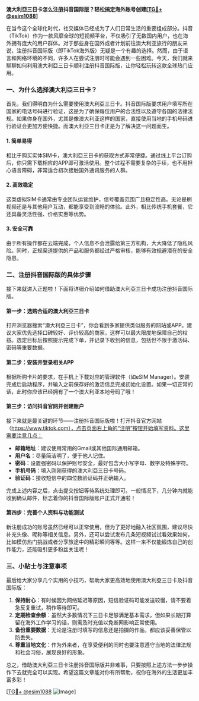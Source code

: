 **澳大利亞三日卡怎么注册抖音国际版？轻松搞定海外账号创建[[TG💪+ @esim1088](https://t.me/s/esim1088)]**

在当今这个全球化时代，社交媒体已经成为了人们日常生活的重要组成部分。抖音（TikTok）作为一款风靡全球的短视频平台，不仅吸引了无数国内用户，也在海外拥有庞大的用户群体。对于那些身在国外或者计划前往澳大利亚旅行的朋友来说，注册抖音国际版（即TikTok海外版）无疑是一个有趣的选择。然而，由于语言和网络环境的不同，许多人在尝试注册时可能会遇到一些困难。今天，我们就来聊聊如何利用澳大利亞三日卡顺利注册抖音国际版，让你轻松玩转这款全球热门应用。

### 一、为什么选择澳大利亞三日卡？

首先，我们得明白为什么需要使用澳大利亞三日卡。抖音国际版要求用户填写所在国家的电话号码进行验证，这是为了确保每位用户的合法性以及遵守各国的法律法规。如果你身在国外，尤其是像澳大利亚这样的国家，直接使用当地的手机号码进行验证会更加方便快捷。而澳大利亞三日卡正是为了解决这一问题而生。

#### 1. 简单易得

相比于购买实体SIM卡，澳大利亞三日卡的获取方式非常便捷。通过线上平台订购后，你只需下载相应的APP即可激活使用。整个过程不需要复杂的手续，也不用担心语言障碍，非常适合初次接触国外通讯服务的人群。

#### 2. 高效稳定

这类虚拟SIM卡通常由专业团队运营维护，信号覆盖范围广且稳定性高。无论是刷视频还是与其他用户互动，都能享受到流畅的体验。此外，相比传统手机套餐，它还具备灵活性强、价格实惠等优势。

#### 3. 安全可靠

由于所有操作都在云端完成，个人信息不会泄露给第三方机构，大大降低了隐私风险。同时，正规渠道提供的产品和服务都经过严格审核，能够有效规避潜在的安全隐患。

### 二、注册抖音国际版的具体步骤

接下来就进入正题啦！下面将详细介绍如何借助澳大利亞三日卡成功注册抖音国际版。

#### 第一步：选购合适的澳大利亞三日卡

打开浏览器搜索“澳大利亞三日卡”，你会看到多家提供类似服务的网站或APP。建议大家优先选择口碑较好、评价较高的商家，这样可以最大限度地保障自己的权益。选定目标后按照提示完成下单，并记录下收到的信息，包括但不限于激活码、密码等重要数据。

#### 第二步：安装并登录相关APP

根据所购卡片的要求，在手机上下载对应的管理软件（如eSIM Manager）。安装完成后启动程序，并输入之前保存好的激活信息完成初始化设置。如果一切正常的话，此时你应该已经拥有了一个澳大利亚本地号码了哦！

#### 第三步：访问抖音官网并创建账户

接下来就是最关键的环节——注册抖音国际版啦！打开抖音官方网站（https://www.tiktok.com），点击页面右上角的“注册”按钮开始填写资料。这里需要注意几点：

- **邮箱地址**：建议使用常用的Gmail或其他国际通用邮箱。
- **用户名**：尽量简洁明了，便于他人记住。
- **密码**：设置强密码以保护账号安全，最好包含大小写字母、数字及特殊字符。
- **手机号码**：填入刚刚获得的澳大利亞三日卡号码。
- **验证码**：接收短信中的四位数验证码并正确输入。

完成上述内容之后，点击提交按钮等待系统处理即可。一般情况下，几分钟内就能收到确认邮件，标志着你的抖音国际版账户正式开通啦！

#### 第四步：完善个人资料与功能测试

新注册成功的账号虽然已经可以正常使用，但为了更好地融入社区氛围，建议尽快补充头像、昵称等相关信息。另外，还可以尝试发布几条短视频试试看效果如何，比如模仿热门挑战或者分享旅途中的精彩瞬间等等。这样一来不仅能锻炼自己的创作能力，还能吸引更多粉丝关注呢！

### 三、小贴士与注意事项

最后给大家分享几个实用的小技巧，帮助大家更高效地使用澳大利亞三日卡及抖音国际版：

1. **保持耐心**：有时候因为网络延迟等原因，短信验证码可能发送较慢，请不要着急反复重试，稍作等待即可。
2. **定期检查余额**：虽然大多数情况下三日卡足够满足基本需求，但如果长期打算留在海外工作学习的话，则需及时充值以免断网影响正常使用。
3. **备份重要数据**：无论是注册时填写的信息还是拍摄的作品，都应该妥善保管以防丢失。
4. **尊重当地文化**：作为外来者，在享受便利的同时也要注意遵守当地的法律法规和社会习俗，展现良好的形象。

总之，借助澳大利亞三日卡注册抖音国际版并非难事，只要按照上述方法一步步操作下去就完全可以实现。希望这篇文章能对你有所帮助，祝你在海外的生活更加丰富多彩！

[[TG💪+ @esim1088](https://t.me/s/esim1088) ![Image](https://i.postimg.cc/4NQfJmqS/Snipaste-2025-05-13-00-14-12.png)]